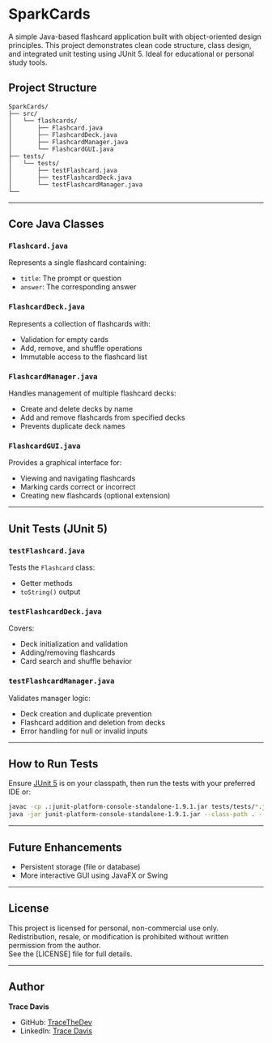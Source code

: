 
# SparkCards

A simple Java-based flashcard application built with object-oriented design principles. This project demonstrates clean code structure, class design, and integrated unit testing using JUnit 5. Ideal for educational or personal study tools.



## Project Structure

```
SparkCards/
├── src/
│   └── flashcards/
│       ├── Flashcard.java
│       ├── FlashcardDeck.java
│       ├── FlashcardManager.java
│       └── FlashcardGUI.java
├── tests/
│   └── tests/
│       ├── testFlashcard.java
│       ├── testFlashcardDeck.java
│       └── testFlashcardManager.java
└──
```

---



## Core Java Classes

### `Flashcard.java`
Represents a single flashcard containing:
- `title`: The prompt or question
- `answer`: The corresponding answer

### `FlashcardDeck.java`
Represents a collection of flashcards with:
- Validation for empty cards
- Add, remove, and shuffle operations
- Immutable access to the flashcard list

### `FlashcardManager.java`
Handles management of multiple flashcard decks:
- Create and delete decks by name
- Add and remove flashcards from specified decks
- Prevents duplicate deck names

### `FlashcardGUI.java`
Provides a graphical interface for:
- Viewing and navigating flashcards
- Marking cards correct or incorrect
- Creating new flashcards (optional extension)

---



## Unit Tests (JUnit 5)

### `testFlashcard.java`
Tests the `Flashcard` class:
- Getter methods
- `toString()` output

### `testFlashcardDeck.java`
Covers:
- Deck initialization and validation
- Adding/removing flashcards
- Card search and shuffle behavior

### `testFlashcardManager.java`
Validates manager logic:
- Deck creation and duplicate prevention
- Flashcard addition and deletion from decks
- Error handling for null or invalid inputs

---



## How to Run Tests

Ensure [JUnit 5](https://junit.org/junit5/) is on your classpath, then run the tests with your preferred IDE or:

```bash
javac -cp .:junit-platform-console-standalone-1.9.1.jar tests/tests/*.java
java -jar junit-platform-console-standalone-1.9.1.jar --class-path . --scan-class-path
```

---



## Future Enhancements
- Persistent storage (file or database)
- More interactive GUI using JavaFX or Swing

---



## License
This project is licensed for personal, non-commercial use only. Redistribution, resale, or modification is prohibited without written permission from the author.  
See the [LICENSE] file for full details.


---



## Author
**Trace Davis**  
- GitHub: [TraceTheDev](https://github.com/TraceTheDev)  
- LinkedIn: [Trace Davis](https://www.linkedin.com/in/trace-d-926380138/)
